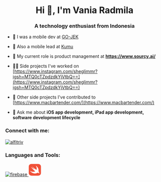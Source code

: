 <h1 align="center">Hi 👋, I'm Vania Radmila</h1>
<h3 align="center">A technology enthusiast from Indonesia</h3>

- 🔭 I was a mobile dev at [GO-JEK](https://www.gojek.com/id-id)

- 👯 Also a mobile lead at [Kumu](https://kumu.ph/)

- 🌱 My current role is product management at **https://www.sourcy.ai/**

- 👨‍💻 Side projects I've worked on [https://www.instagram.com/sheglimmr?igsh=MTQ0cTZpdzdkYjVtbQ==](https://www.instagram.com/sheglimmr?igsh=MTQ0cTZpdzdkYjVtbQ==)

- 📝 Other side projects I've contributed to [https://www.macbartender.com/](https://www.macbartender.com/)

- 💬 Ask me about **iOS app development, iPad app development, software development lifecycle**

<h3 align="left">Connect with me:</h3>
<p align="left">
<a href="https://linkedin.com/in/alfitriv" target="blank"><img align="center" src="https://raw.githubusercontent.com/rahuldkjain/github-profile-readme-generator/master/src/images/icons/Social/linked-in-alt.svg" alt="alfitriv" height="30" width="40" /></a>
</p>

<h3 align="left">Languages and Tools:</h3>
<p align="left"> <a href="https://firebase.google.com/" target="_blank" rel="noreferrer"> <img src="https://www.vectorlogo.zone/logos/firebase/firebase-icon.svg" alt="firebase" width="40" height="40"/> </a> <a href="https://developer.apple.com/swift/" target="_blank" rel="noreferrer"> <img src="https://raw.githubusercontent.com/devicons/devicon/master/icons/swift/swift-original.svg" alt="swift" width="40" height="40"/> </a> </p>
